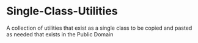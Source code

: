 # Single-Class-Utilities
A collection of utilities that exist as a single class to be copied and pasted as needed that exists in the Public Domain
